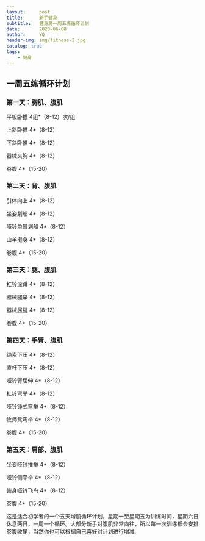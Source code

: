 ```yaml
---
layout:     post
title:      新手健身
subtitle:   健身房一周五练循环计划
date:       2020-06-08
author:     YQ
header-img: img/fitness-2.jpg
catalog: true
tags:
    - 健身
---
```

## 一周五练循环计划

### 第一天：胸肌、腹肌

平板卧推 4组*（8-12）次/组

上斜卧推 4*（8-12）

下斜卧推 4*（8-12）

器械夹胸 4*（8-12）

卷腹 4*（15-20）

### 第二天：背、腹肌

引体向上 4*（8-12）

坐姿划船 4*（8-12）

哑铃单臂划船 4*（8-12）

山羊挺身 4*（8-12）

卷腹 4*（15-20）

### 第三天：腿、腹肌

杠铃深蹲 4*（8-12）

器械腿举 4*（8-12）

器械屈腿 4*（8-12）

卷腹 4*（15-20）

### 第四天：手臂、腹肌

绳索下压 4*（8-12）

直杆下压 4*（8-12）

哑铃臂屈伸 4*（8-12）

杠铃弯举 4*（8-12）

哑铃锤式弯举 4*（8-12）

牧师凳弯举 4*（8-12）

卷腹 4*（15-20）

### 第五天：肩部、腹肌

坐姿哑铃推举 4*（8-12）

哑铃侧平举 4*（8-12）

俯身哑铃飞鸟 4*（8-12）

卷腹 4*（15-20）

这是适合初学者的一个五天增肌循环计划，星期一至星期五为训练时间，星期六日休息两日，一周一个循环。大部分新手对腹肌非常向往，所以每一次训练都会安排卷腹收尾，当然你也可以根据自己喜好对计划进行增减.
